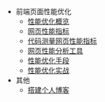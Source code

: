 <!-- docs/_sidebar.md -->

- 前端页面性能优化
  - [性能优化概览](/performanceOptimization/base.md)
  - [网页性能指标](/performanceOptimization/api.md)
  - [代码测量网页性能指标](/performanceOptimization/PerformanceApi.md)
  - [网页性能分析工具](/performanceOptimization/ChromePerformanceTab.md)
  - [性能优化手段](/performanceOptimization/code.md)
  - [性能优化实战](/performanceOptimization.md)
- 其他
  - [搭建个人博客](/other/blog.md)

